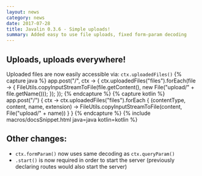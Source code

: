 ```yaml
---
layout: news
category: news
date: 2017-07-28
title: Javalin 0.3.6 - Simple uploads!
summary: Added easy to use file uploads, fixed form-param decoding
---
```


## Uploads, uploads everywhere!
Uploaded files are now easily accessible via: `ctx.uploadedFiles()`
{% capture java %}
app.post("/", ctx -> {
    ctx.uploadedFiles("files").forEach(file -> {
        FileUtils.copyInputStreamToFile(file.getContent(), new File("upload/" + file.getName()));
    });
});
{% endcapture %}
{% capture kotlin %}
app.post("/") { ctx ->
    ctx.uploadedFiles("files").forEach { (contentType, content, name, extension) ->
        FileUtils.copyInputStreamToFile(content, File("upload/" + name))
    }
}
{% endcapture %}
{% include macros/docsSnippet.html java=java kotlin=kotlin %}

## Other changes:
* `ctx.formParam()` now uses same decoding as `ctx.queryParam()`
* `.start()` is now required in order to start the server (previously declaring routes would also start the server)
